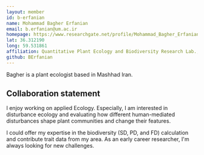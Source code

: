 ```yaml
---
layout: member
id: b-erfanian
name: Mohammad Bagher Erfanian
email: b.erfanian@um.ac.ir
homepage: https://www.researchgate.net/profile/Mohammad_Bagher_Erfanian
lat: 36.312190
long: 59.531861
affiliation: Quantitative Plant Ecology and Biodiversity Research Lab., Faculty of Science, Ferdowsi University of Mashhad, Mashhad, Iran 
github: BErfanian
---
```


Bagher is a plant ecologist based in Mashhad Iran. 

## Collaboration statement
I enjoy working on applied Ecology. Especially, I am interested in disturbance ecology and evaluating how different human-mediated disturbances shape plant communities and change their features.

I could offer my expertise in the biodiversity (SD, PD, and FD) calculation and contribute trait data from my area. As an early career researcher, I'm always looking for new challenges.
